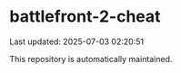 # battlefront-2-cheat

Last updated: 2025-07-03 02:20:51

This repository is automatically maintained.
